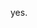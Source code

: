 yes.
<!---

END-the/END-the is a ✨ special ✨ repository because its `README.md` (this file) appears on your GitHub profile.
You can click the Preview link to take a look at your changes.

--->
